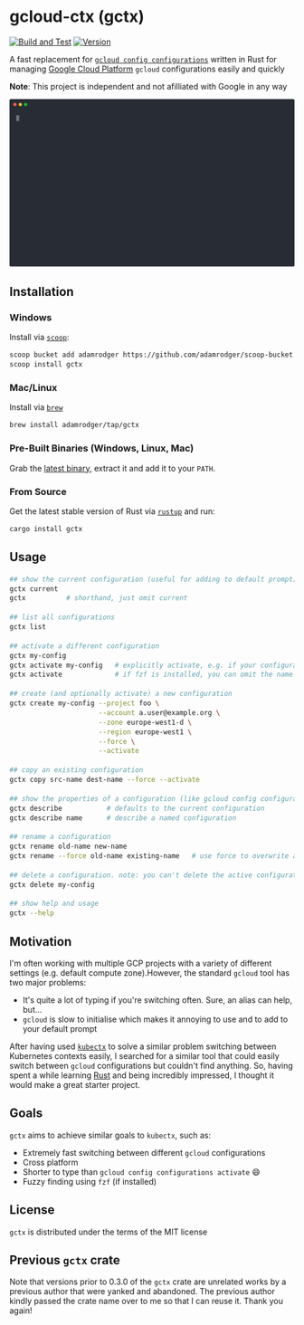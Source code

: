 # gcloud-ctx (gctx)

[![Build and Test](https://github.com/adamrodger/gcloud-ctx/workflows/Build%20and%20Test/badge.svg)](https://github.com/adamrodger/gcloud-ctx/actions)
[![Version](https://img.shields.io/github/v/tag/adamrodger/gcloud-ctx)](https://github.com/adamrodger/gcloud-ctx/releases/latest)

A fast replacement for [`gcloud config configurations`](https://cloud.google.com/sdk/gcloud/reference/config/configurations)
written in Rust for managing [Google Cloud Platform](https://cloud.google.com/) `gcloud` configurations easily and quickly

**Note**: This project is independent and not afilliated with Google in any way

![Screencast](https://github.com/adamrodger/gcloud-ctx/blob/master/doc/screencast.svg)

## Installation

### Windows

Install via [`scoop`](https://scoop.sh):

```bash
scoop bucket add adamrodger https://github.com/adamrodger/scoop-bucket
scoop install gctx
```

### Mac/Linux

Install via [`brew`](https://brew.sh)

```bash
brew install adamrodger/tap/gctx
```

### Pre-Built Binaries (Windows, Linux, Mac)

Grab the [latest binary](https://github.com/adamrodger/gcloud-ctx/releases/latest), extract it and add it to your `PATH`.

### From Source

Get the latest stable version of Rust via [`rustup`](https://rustup.rs/) and run:

```bash
cargo install gctx
```

## Usage

```bash
## show the current configuration (useful for adding to default prompt)
gctx current
gctx          # shorthand, just omit current

## list all configurations
gctx list

## activate a different configuration
gctx my-config
gctx activate my-config   # explicitly activate, e.g. if your configuration name clashes with a gctx command
gctx activate             # if fzf is installed, you can omit the name and select from a list

## create (and optionally activate) a new configuration
gctx create my-config --project foo \
                      --account a.user@example.org \
                      --zone europe-west1-d \
                      --region europe-west1 \
                      --force \
                      --activate

## copy an existing configuration
gctx copy src-name dest-name --force --activate

## show the properties of a configuration (like gcloud config configurations describe)
gctx describe           # defaults to the current configuration
gctx describe name      # describe a named configuration

## rename a configuration
gctx rename old-name new-name
gctx rename --force old-name existing-name   # use force to overwrite an existing configuration

## delete a configuration. note: you can't delete the active configuration
gctx delete my-config

## show help and usage
gctx --help
```

## Motivation

I'm often working with multiple GCP projects with a variety of different settings (e.g. default compute zone).However,
the standard `gcloud` tool has two major problems:

- It's quite a lot of typing if you're switching often. Sure, an alias can help, but...
- `gcloud` is slow to initialise which makes it annoying to use and to add to your default prompt

After having used [`kubectx`](https://github.com/ahmetb/kubectx) to solve a similar problem switching between
Kubernetes contexts easily, I searched for a similar tool that could easily switch between `gcloud` configurations
but couldn't find anything. So, having spent a while learning [Rust](https://www.rust-lang.org/) and being incredibly
impressed, I thought it would make a great starter project.

## Goals

`gctx` aims to achieve similar goals to `kubectx`, such as:

- Extremely fast switching between different `gcloud` configurations
- Cross platform
- Shorter to type than `gcloud config configurations activate` 😄
- Fuzzy finding using `fzf` (if installed)

## License

`gctx` is distributed under the terms of the MIT license

## Previous `gctx` crate

Note that versions prior to 0.3.0 of the `gctx` crate are unrelated works by a previous author
that were yanked and abandoned. The previous author kindly passed the crate name over to me so
that I can reuse it. Thank you again!
